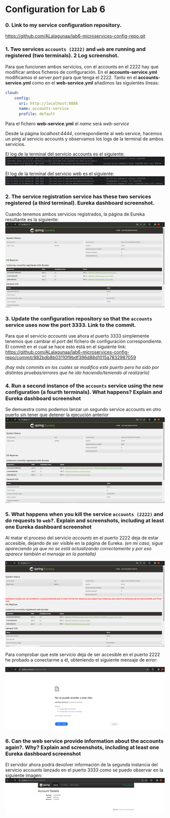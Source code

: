 # Configuration for Lab 6

### 0. Link to my service configuration repository.
https://github.com/ALalagunaa/lab6-microservices-config-repo.git

### 1. Two services `accounts (2222)` and `web` are running and registered (two terminals). **2 Log screenshot**.
Para que funcionen ambos servicios, con el accounts en el 2222 hay que modificar ambos ficheros de configuración. En el **accounts-service.yml** modificamos el *server port* para que tenga el 2222. Tanto en el **accounts-service.yml** como en el **web-service.yml** añadimos las siguientes líneas:
```yaml
cloud:
    config:
      uri: http://localhost:8888
      name: accounts-service
      profile: default
```
Para el fichero **web-service.yml** el *name* será *web-service*

Desde la página *localhost:4444*, correspondiente al web service, hacemos un ping al servicio accounts y observamos los logs de la terminal de ambos servicios.

El log de la terminal del servicio accounts es el siguiente:
![Web log screenshot](./img/tarea1-acc.png)

El log de la terminal del servicio web es el siguiente:
![Service account 1](./img/tarea1-web.png)


### 2. The service registration service has these two services registered (a third terminal). **Eureka dashboard screenshot**.
Cuando tenemos ambos servicios registrados, la página de Eureka resultante es la siguiente:
![Eureka screenshot](./img/tarea2_prueba.png)

### 3. Update the configuration repository so that the `accounts` service uses now the port 3333. **Link to the commit**.
Para que el servicio *accounts* use ahora el puerto 3333 simplemente tenemos que cambiar el *port* del fichero de configuración correspondiente.
El commit en el cual se hace esto está en el siguiente link: https://github.com/ALalagunaa/lab6-microservices-config-repo/commit/882bdb8b03110f9bdf396d88d1015a7832987059

*(hay más commits en los cuales se modifica este puerto pero ha sido por distintas pruebas/errores que he ido haciendo/teniendo al realizarlo)*

### 4. Run a second instance of the `accounts` service using the new configuration (a fourth terminals). What happens? **Explain and Eureka dashboard screenshot**
Se demuestra como podemos lanzar un segundo service accounts en otro puerto sin tener que detener la ejecución anterior
![Eureka screenshot](./img/2accountsJuntos.png)


### 5. What happens when you kill the service `accounts (2222)` and do requests to `web`?. **Explain and screenshots, including at least one Eureka dashboard screenshot** 
Al matar el proceso del servicio *accounts* en el puerto 2222 deja de estar accesible, dejando de ser visible en la página de Eureka. *(en mi caso, sigue apareciendo ya que no se está actualizando correctamente y por eso aparece también el mensaje en la pantalla)*

![Eureka screenshot](./img/tarea5.png)

Para comprobar que este servicio deja de ser accesible en el puerto 2222 he probado a conectarme a él, obteniendo el siguiente mensaje de error:

![Eureka screenshot](./img/2222down.png) 


### 6. Can the web service provide information about the accounts again?. Why? **Explain and screenshots, including at least one Eureka dashboard screenshot** 
El servidor ahora podrá devolver información de la segunda instancia del servicio accounts lanzado en el puerto 3333 como se puedo observar en la siguiente imagen:
![Eureka screenshot](./img/tarea6.png)


